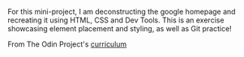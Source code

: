 For this mini-project, I am deconstructing the google homepage and recreating it using HTML, CSS and Dev Tools. This is an exercise showcasing element placement and styling, as well as Git practice!


From The Odin Project's [curriculum](http://www.theodinproject.com/web-development-101/html-css)
